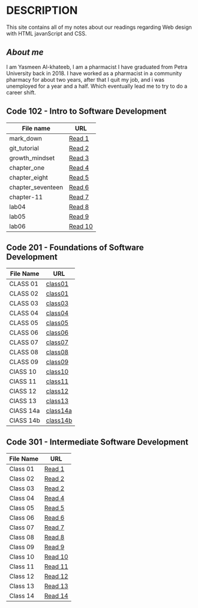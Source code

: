 # **DESCRIPTION** 
This site contains all of my notes about our readings regarding Web design with HTML javanScript and CSS. 

## ***About me***
I am Yasmeen Al-khateeb, I am a pharmacist I have graduated from Petra University back in 2018. I have worked as a pharmacist in a community pharmacy for about two years, after that I quit my job, and i was unemployed for a year and a half. Which eventually lead me to try to do a career shift.  

## **Code 102 - Intro to Software Development**

**File name**| **URL**
-------------|--------
 mark_down | [Read 1](https://yasmeenokh.github.io/reading-notes/marke_down)  
git_tutorial | [Read 2](https://yasmeenokh.github.io/reading-notes/git_tutorial)
growth_mindset | [Read 3](https://yasmeenokh.github.io/reading-notes/growth_mindset.md)
chapter_one   | [Read 4](https://yasmeenokh.github.io/reading-notes/chapter_one)
chapter_eight | [Read 5](https://yasmeenokh.github.io/reading-notes/chapter_eight)
chapter_seventeen | [Read 6](https://yasmeenokh.github.io/reading-notes/chapter_eight)
chapter-11 | [Read 7](https://yasmeenokh.github.io/reading-notes/chapter-11)
lab04 | [Read 8](https://yasmeenokh.github.io/reading-notes/lab04_reading)
lab05 |[Read 9](https://yasmeenokh.github.io/reading-notes/lab05_reading)
lab06 | [Read 10](https://yasmeenokh.github.io/reading-notes/lab06_reading)


## **Code 201 - Foundations of Software Development** 

**File Name** | **URL** 
--------------|-----------
CLASS 01      | [class01](https://yasmeenokh.github.io/reading-notes/class-01)
CLASS 02      | [class01](https://yasmeenokh.github.io/reading-notes/class-02)
CLASS 03      | [class03](https://yasmeenokh.github.io/reading-notes/class-03)
CLASS 04      | [class04](https://yasmeenokh.github.io/reading-notes/class-04)
CLASS 05      | [class05](https://yasmeenokh.github.io/reading-notes/class-05)
CLASS 06      | [class06](https://yasmeenokh.github.io/reading-notes/class06)
CLASS 07      | [class07](https://yasmeenokh.github.io/reading-notes/class-07)   
CLASS 08      | [class08](https://yasmeenokh.github.io/reading-notes/class-08)
CLASS 09      | [class09](https://yasmeenokh.github.io/reading-notes/class09)
ClASS 10      | [class10](https://yasmeenokh.github.io/reading-notes/class-10)
ClASS 11      | [class11](https://yasmeenokh.github.io/reading-notes/class-11)
ClASS 12      | [class12](https://yasmeenokh.github.io/reading-notes/class-12)
ClASS 13      | [class13](https://yasmeenokh.github.io/reading-notes/class-13)
ClASS 14a     | [class14a](https://yasmeenokh.github.io/reading-notes/class-14a)
ClASS 14b     | [class14b](https://yasmeenokh.github.io/reading-notes/class-14b)







## **Code 301 - Intermediate Software Development**

**File Name** | **URL** 
--------------|-----------
Class 01      | [Read 1](https://yasmeenokh.github.io/reading-notes/code103-Read-01)
Class 02      | [Read 2](https://yasmeenokh.github.io/reading-notes/code103-Read-02)
Class 03      | [Read 2](https://yasmeenokh.github.io/reading-notes/code103-Read-03)
Class 04      | [Read 4](https://yasmeenokh.github.io/reading-notes/code103-Read-04)
Class 05      | [Read 5](https://yasmeenokh.github.io/reading-notes/code103-Read-05)
Class 06      | [Read 6](https://yasmeenokh.github.io/reading-notes/code103-Read-06)
Class 07      | [Read 7](https://yasmeenokh.github.io/reading-notes/code103-Read-07)
Class 08      | [Read 8](https://yasmeenokh.github.io/reading-notes/code103-Read-08)
Class 09      | [Read 9](https://yasmeenokh.github.io/reading-notes/code103-Read-09)
Class 10      | [Read 10](https://yasmeenokh.github.io/reading-notes/code103-Read-10)
Class 11      | [Read 11](https://yasmeenokh.github.io/reading-notes/code103-Read-11)
Class 12      | [Read 12](https://yasmeenokh.github.io/reading-notes/code103-Read-12)
Class 13      | [Read 13](https://yasmeenokh.github.io/reading-notes/code103-Read-13)
Class 14      | [Read 14](https://yasmeenokh.github.io/reading-notes/code103-Read-14)



